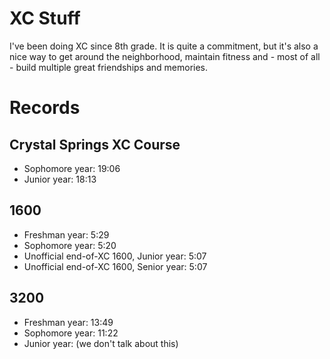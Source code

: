 # XC Stuff

I've been doing XC since 8th grade. It is quite a commitment, but it's also a nice way to get around the neighborhood, maintain fitness and - most of all - build multiple great friendships and memories.


# Records

## Crystal Springs XC Course
- Sophomore year: 19:06
- Junior year: 18:13


## 1600
- Freshman year: 5:29
- Sophomore year: 5:20
- Unofficial end-of-XC 1600, Junior year: 5:07
- Unofficial end-of-XC 1600, Senior year: 5:07

## 3200
- Freshman year: 13:49
- Sophomore year: 11:22
- Junior year: (we don't talk about this)

